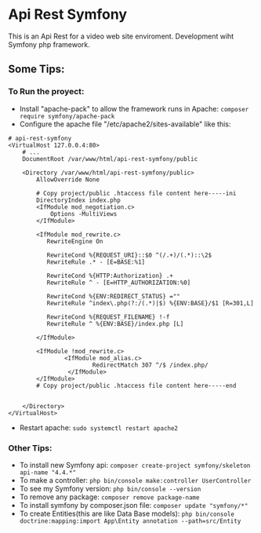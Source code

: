 # Api Rest Symfony
This is an Api Rest for a video web site enviroment. Development wiht Symfony php framework.

## Some Tips:
### To Run the proyect:
* Install "apache-pack" to allow the framework runs in Apache: `composer require symfony/apache-pack`
* Configure the apache file "/etc/apache2/sites-available" like this:
```   
# api-rest-symfony
<VirtualHost 127.0.0.4:80>
    # ...
    DocumentRoot /var/www/html/api-rest-symfony/public

    <Directory /var/www/html/api-rest-symfony/public>
        AllowOverride None

        # Copy project/public .htaccess file content here-----ini
        DirectoryIndex index.php
        <IfModule mod_negotiation.c>
            Options -MultiViews
        </IfModule>

        <IfModule mod_rewrite.c>
           RewriteEngine On

           RewriteCond %{REQUEST_URI}::$0 ^(/.+)/(.*)::\2$
           RewriteRule .* - [E=BASE:%1]

           RewriteCond %{HTTP:Authorization} .+
           RewriteRule ^ - [E=HTTP_AUTHORIZATION:%0]

           RewriteCond %{ENV:REDIRECT_STATUS} =""
           RewriteRule ^index\.php(?:/(.*)|$) %{ENV:BASE}/$1 [R=301,L]

           RewriteCond %{REQUEST_FILENAME} !-f
           RewriteRule ^ %{ENV:BASE}/index.php [L]

        </IfModule>

        <IfModule !mod_rewrite.c>
                <IfModule mod_alias.c>
                        RedirectMatch 307 ^/$ /index.php/
                 </IfModule>
        </IfModule>
        # Copy project/public .htaccess file content here-----end
        

    </Directory>
</VirtualHost>
```
* Restart apache: `sudo systemctl restart apache2`

### Other Tips:
* To install new Symfony api: `composer create-project symfony/skeleton api-name "4.4.*"`
* To make a controller: `php bin/console make:controller UserController`
* To see my Symfony version: `php bin/console --version`
* To remove any package: `composer remove package-name`
* To install symfony by composer.json file: `composer update "symfony/*"`
* To create Entities(this are like Data Base models): `php bin/console doctrine:mapping:import App\Entity annotation --path=src/Entity`